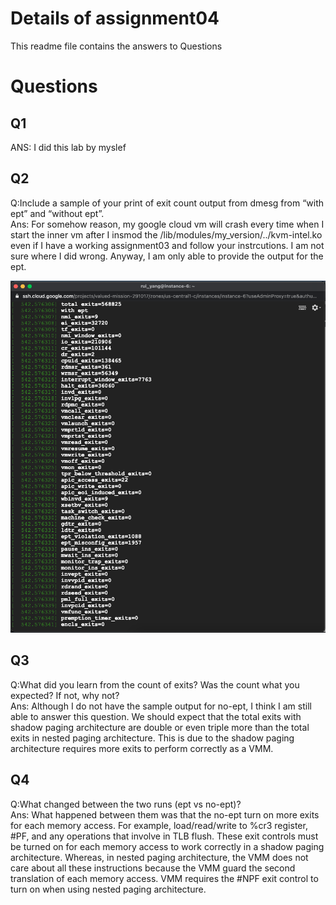 # Details of assignment04
This readme file contains the answers to Questions

# Questions

## Q1
ANS: I did this lab by myslef  
## Q2
Q:Include a sample of your print of exit count output from dmesg from “with ept” and “without ept”.  
Ans: For somehow reason, my google cloud vm will crash every time when I start the inner vm after I insmod the /lib/modules/my_version/../kvm-intel.ko even if I have a working assignment03 and follow your instrcutions. I am not sure where I did wrong. Anyway, I am only able to provide the output for the ept.  

![image name](pic/ept_output.png)  


## Q3
Q:What did you learn from the count of exits? Was the count what you expected? If not, why not?  
Ans: Although I do not have the sample output for no-ept, I think I am still able to answer this question. We should expect that the total exits with shadow paging architecture are double or even triple more than the total exits in nested paging architecture.  This is due to the shadow paging architecture requires more exits to perform correctly as a  VMM. 

## Q4
Q:What changed between the two runs (ept vs no-ept)?  
Ans: What happened between them was that the no-ept turn on more exits for each memory access. For example, load/read/write to %cr3 register, #PF, and any operations that involve in TLB flush. These exit controls must be turned on for each memory access to work correctly in a shadow paging architecture. Whereas, in nested paging architecture, the VMM does not care about all these instructions because the VMM guard the second translation of each memory access. VMM requires the #NPF exit control to turn on when using nested paging architecture.   
